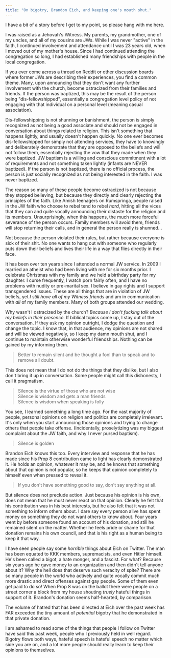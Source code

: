 ```yaml
---
title: "On bigotry, Brandon Eich, and keeping one's mouth shut."
---
```


I have a bit of a story before I get to my point, so please hang with me here.

I was raised as a Jehovah's Witness. My parents, my grandmother, one of my uncles, and all of my cousins are JWs.  While I was never "active" in the faith, I continued involvement and attendance until I was 23 years old, when I moved out of my mother's house.  Since I had continued attending the congregation so long, I had established many friendships with people in the local congregation.

If you ever come across a thread on Reddit or other discussion boards where former JWs are describing their experiences, you find a common theme.  Many, upon announcing that they don't want any further involvement with the church, become ostracized from their families and friends.  If the person was baptized, this may be the result of the person being "dis-fellowshipped", essentially a congregation level policy of not engaging with that individual on a personal level (meaning casual association).

Dis-fellowshipping is not shunning or banishment, the person is simply recognized as not being a good associate and should not be engaged in conversation about things related to religion. This isn't something that happens lightly, and usually doesn't happen quickly. No one ever becomes dis-fellowshipped for simply not attending services, they have to knowingly and deliberately demonstrate that they are opposed to the beliefs and will not follow them, essentially rejecting the vow that they made when they were baptized. JW baptism is a willing and conscious commitment with a lot of requirements and not something taken lightly (infants are NEVER baptized). If the person is not baptized, there is no official process, the person is just socially recognized as not being interested in the faith.  I was never baptized.

The reason so many of these people become ostracized is not because they stopped believing, but because they directly and clearly rejecting the principles of the faith. Like Amish teenagers on Rumspringa, people raised in the JW faith who choose to rebel tend to rebel _hard_, hitting all the vices that they can and quite vocally announcing their distaste for the religion and its members.  Unsurprisingly, when this happens, the much more forceful severance of the person occurs.  Family members will avoid them, friends will stop returning their calls, and in general the person really is shunned...

Not because the person violated their rules, but rather because everyone is sick of their shit.  No one wants to hang out with someone who regularly puts down their beliefs and lives their life in a way that flies directly in their face.

It has been over ten years since I attended a normal JW service. In 2009 I married an atheist who had been living with me for six months prior. I celebrate Christmas with my family and we held a birthday party for my daughter. I curse frequently, I watch porn fairly often, and I have no problems with nudity or pre-marital sex.  I believe in gay rights and I support transgendered issues. These are all things that are in violation of JW beliefs, yet *I still have all of my Witness friends* and am in communication with *all* of my family members. Many of both groups attended our wedding.

Why wasn't I ostracized by the church?  *Because I don't fucking talk about my beliefs in their presence.*  If biblical topics come up, I stay out of the conversation.  If they ask my opinion outright, I dodge the question and change the topic.  I know that, in that audience, my opinions are not shared and will be viewed negatively, so I keep my damn mouth shut, and I continue to maintain otherwise wonderful friendships.  Nothing can be gained by my informing them.

> Better to remain silent and be thought a fool than to speak and to remove all doubt.

This does not mean that I do not do the things that they dislike, but I also don't bring it up in conversation.  Some people might call this dishonesty, I call it pragmatism.

> Silence is the virtue of those who are not wise   
> Silence is wisdom and gets a man friends   
> Silence is wisdom when speaking is folly   

You see, I learned something a long time ago.  For the vast majority of people, personal opinions on religion and politics are completely irrelevant. It's only when you start announcing those opinions and trying to change others that people take offense. (Incidentally, proselytizing was my biggest complaint about the JW faith, and why I never pursed baptism).

> Silence is golden

Brandon Eich knows this too. Every interview and response that he has made since his Prop 8 contribution came to light has clearly demonstrated it.  He holds an opinion, whatever it may be, and he knows that something about that opinion is not popular, so he keeps that opinion completely to himself even when pressed to reveal it.

> If you don't have something good to say, don't say anything at all.

But silence does not preclude action.  Just because his opinion is his own, does not mean that he must never react on that opinion.  Clearly he felt that his contribution was in his best interests, but he also felt that it was not something to inform others about.  I dare say every person alive has spent money on something they do not want others to know about.  Four years went by before someone found an account of his donation, and still he remained silent on the matter.  Whether he feels pride or shame for that donation remains his own council, and that is his right as a human being to keep it that way.

I have seen people say some _horrible_ things about Eich on Twitter.  The man has been equated to KKK members, supremacists, and even Hitler himself.  He's been called a bigot, a hate monger, and a fascist.  For what?  Because six years ago he gave money to an organization and then didn't tell anyone about it?  Why the hell does that deserve such veracity of spite?  There are so many people in the world who actively and quite vocally commit much more drastic and direct offenses against gay people.  Some of them even get paid to do so!  When Prop 8 was on the ballot there were people on a street corner a block from my house shouting _truely_ hateful things in support of it.  Brandon's donation seems half-hearted, by comparison.

The volume of hatred that has been directed at Eich over the past week has FAR exceeded the tiny amount of *potential* bigotry that he demonstrated in that private donation.

I am ashamed to read some of the things that people I follow on Twitter have said this past week, people who I previously held in well regard.  Bigotry flows both ways, hateful speech is hateful speech no matter which side you are on, and a lot more people should really learn to keep their opinions to themselves.

